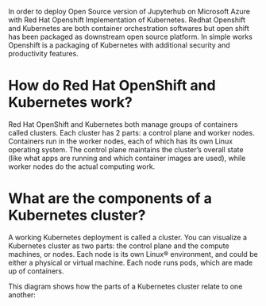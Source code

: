 In order to deploy Open Source version of Jupyterhub on Microsoft Azure with Red Hat Openshift Implementation of Kubernetes.
Redhat Openshift and Kubernetes are both container orchestration softwares but open shift has been packaged as downstream open source platform. In simple works Openshift is a packaging of
Kubernetes with additional security and productivity features.

# How do Red Hat OpenShift and Kubernetes work?
Red Hat OpenShift and Kubernetes both manage groups of containers called clusters. Each cluster has 2 parts: a control plane and worker nodes. Containers run in the worker nodes,
each of which has its own Linux operating system. The control plane maintains the cluster’s overall state (like what apps are running and which container images are used), 
while worker nodes do the actual computing work.

# What are the components of a Kubernetes cluster?
A working Kubernetes deployment is called a cluster. You can visualize a Kubernetes cluster as two parts: the control plane and the compute machines, or nodes. Each node is its own Linux® environment, and could be either a physical or virtual machine. Each node runs pods, which are made up of containers.

This diagram shows how the parts of a Kubernetes cluster relate to one another:
